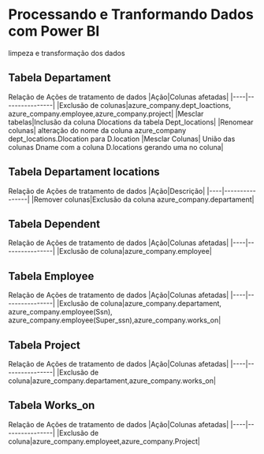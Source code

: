 # Processando e Tranformando Dados com Power BI





limpeza e transformação dos dados 


## Tabela Departament

Relação de Ações de tratamento de dados
|Ação|Colunas afetadas|
|----|----------------|
|Exclusão de colunas|azure_company.dept_loactions, azure_company.employee,azure_company.project|
|Mesclar tabelas|Inclusão da coluna Dlocations da tabela Dept_locations|
|Renomear colunas| alteração do nome da coluna azure_company dept_locations.Dlocation para D.location
|Mesclar Colunas| União das colunas Dname com a coluna D.locations gerando uma no coluna|

## Tabela Departament locations

Relação de Ações de tratamento de dados
|Ação|Descrição|
|----|----------------|
|Remover colunas|Exclusão da coluna azure_company.departament|


## Tabela Dependent

Relação de Ações de tratamento de dados
|Ação|Colunas afetadas|
|----|----------------|
|Exclusão de coluna|azure_company.employee|

## Tabela Employee

Relação de Ações de tratamento de dados
|Ação|Colunas afetadas|
|----|----------------|
|Exclusão de coluna|azure_company.departament, azure_company.employee(Ssn), azure_company.employee(Super_ssn),azure_company.works_on|

## Tabela Project

Relação de Ações de tratamento de dados
|Ação|Colunas afetadas|
|----|----------------|
|Exclusão de coluna|azure_company.departament,azure_company.works_on|

## Tabela Works_on

Relação de Ações de tratamento de dados
|Ação|Colunas afetadas|
|----|----------------|
|Exclusão de coluna|azure_company.employeet,azure_company.Project|